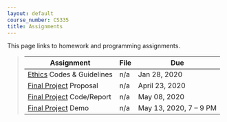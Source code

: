 ```yaml
---
layout: default
course_number: CS335
title: Assignments
---
```


This page links to homework and programming assignments.

> Assignment | File | Due
> ---------- | ---- | ---
> [Ethics](ethics.html) Codes & Guidelines | n/a | Jan 28, 2020
> [Final Project](project.html) Proposal | n/a | April 23, 2020
> [Final Project](project.html) Code/Report | n/a | May 08, 2020
> [Final Project](project.html) Demo | n/a | May 13, 2020, 7 &ndash; 9 PM
